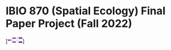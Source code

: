 # IBIO 870 (Spatial Ecology) Final Paper Project (Fall 2022)

[<img alt="alt_text" width="40px" src="Repository structure/repo_flow_chart.png" />]
